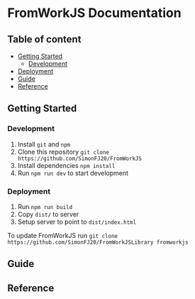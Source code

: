 # FromWorkJS Documentation

## Table of content
  * [Getting Started](#getting-started)
    + [Development](#development)
  * [Deployment](#deployment)
  * [Guide](#guide)
  * [Reference](#reference)

## Getting Started
### Development
1. Install `git` and `npm`
2. Clone this repository `git clone https://github.com/SimonFJ20/FromWorkJS`
3. Install dependencies `npm install`
4. Run `npm run dev` to start development

### Deployment
1. Run `npm run build`
2. Copy `dist/` to server
3. Setup server to point to `dist/index.html`

To update FromWorkJS run `git clone https://github.com/SimonFJ20/FromWorkJSLibrary fromworkjs`

## Guide

## Reference





